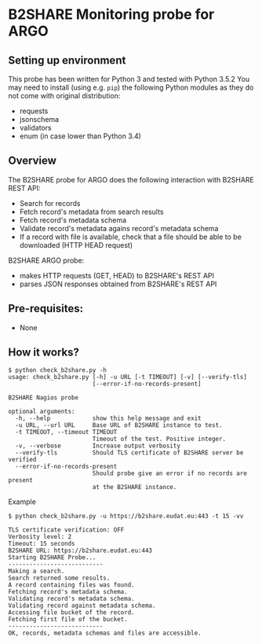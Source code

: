 # B2SHARE Monitoring probe for ARGO

## Setting up environment
This probe has been written for Python 3 and tested with Python 3.5.2
You may need to install (using e.g. `pip`) the following Python modules as 
they do not come with original distribution:
- requests
- jsonschema
- validators
- enum (in case lower than Python 3.4)

## Overview
The B2SHARE probe for ARGO does the following interaction 
with B2SHARE REST API:

- Search for records
- Fetch record's metadata from search results
- Fetch record's metadata schema
- Validate record's metadata agains record's metadata schema
- If a record with file is available, check that a file 
  should be able to be downloaded (HTTP HEAD request)

B2SHARE ARGO probe:
- makes HTTP requests (GET, HEAD) to B2SHARE's REST API
- parses JSON responses obtained from B2SHARE's REST API

## Pre-requisites:
- None

## How it works?

```
$ python check_b2share.py -h
usage: check_b2share.py [-h] -u URL [-t TIMEOUT] [-v] [--verify-tls]
                        [--error-if-no-records-present]

B2SHARE Nagios probe

optional arguments:
  -h, --help            show this help message and exit
  -u URL, --url URL     Base URL of B2SHARE instance to test.
  -t TIMEOUT, --timeout TIMEOUT
                        Timeout of the test. Positive integer.
  -v, --verbose         Increase output verbosity
  --verify-tls          Should TLS certificate of B2SHARE server be verified
  --error-if-no-records-present
                        Should probe give an error if no records are present
                        at the B2SHARE instance.
```

Example

`$ python check_b2share.py -u https://b2share.eudat.eu:443 -t 15 -vv`

```
TLS certificate verification: OFF
Verbosity level: 2
Timeout: 15 seconds
B2SHARE URL: https://b2share.eudat.eu:443
Starting B2SHARE Probe...
---------------------------
Making a search.
Search returned some results.
A record containing files was found.
Fetching record's metadata schema.
Validating record's metadata schema.
Validating record against metadata schema.
Accessing file bucket of the record.
Fetching first file of the bucket.
---------------------------
OK, records, metadata schemas and files are accessible.
```

